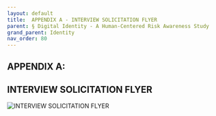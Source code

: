 ```yaml
---
layout: default
title:  APPENDIX A - INTERVIEW SOLICITATION FLYER 
parent: § Digital Identity - A Human-Centered Risk Awareness Study
grand_parent: Identity 
nav_order: 80 
---
```

<style>
.dont-break-out {
  /* These are technically the same, but use both */
  overflow-wrap: break-word;
  word-wrap: break-word;

  -ms-word-break: break-all;
  /* This is the dangerous one in WebKit, as it breaks things wherever */
  word-break: break-all;
  /* Instead use this non-standard one: */
  word-break: break-word;
}
</style>

<div class="dont-break-out" markdown="1">

## APPENDIX A:
## INTERVIEW SOLICITATION FLYER

![INTERVIEW SOLICITATION FLYER](https://statics.bsafes.com/images/papers/digital-identity-a-human-centered-risk-awareness-study-fig-a1.png)

</div>

